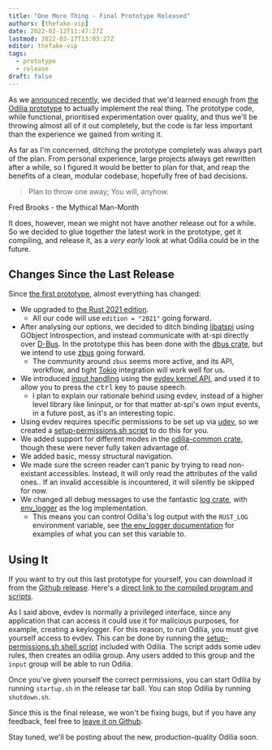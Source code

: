 ```yaml
---
title: "One More Thing - Final Prototype Released"
authors: [thefake-vip]
date: 2022-02-12T11:47:27Z
lastmod: 2022-03-17T13:03:27Z
editor: thefake-vip
tags:
  - prototype
  - release
draft: false
---
```


[repo]: <https://github.com/odilia-app/odilia-prototype>
[release]: <https://github.com/odilia-app/odilia-prototype/releases/tag/v-0.1.0>
[download]: <https://github.com/odilia-app/odilia-prototype/releases/download/v-0.1.0/odilia-release.tar.gz>
[discussions]: <https://github.com/odilia-app/odilia-prototype/discussions>

[libatspi]: <https://gitlab.gnome.org/GNOME/at-spi2-core/-/tree/master/atspi>
[dbus]: <https://www.freedesktop.org/wiki/Software/dbus/>
[dbus-crate]: <https://crates.io/crates/dbus>
[zbus]: <https://crates.io/crates/zbus>
[tokio]: <https://crates.io/crates/tokio>
[rust-2021]: <https://doc.rust-lang.org/edition-guide/rust-2021/index.html>
[evdev]: <https://manpages.ubuntu.com/manpages/jammy/man4/evdev.4.html>
[odilia-input]: <https://github.com/odilia-app/odilia-input>
[odilia-common]: <https://github.com/odilia-app/odilia-common>
[udev]: <https://www.linux.com/news/udev-introduction-device-management-modern-linux-system/>
[permissions-script]: <https://github.com/odilia-app/odilia-prototype/blob/main/setup-permissions.sh>
[log]: <https://crates.io/crates/log>
[env_logger]: <https://crates.io/crates/env_logger>
[env_logger-docs]: <https://docs.rs/env_logger/latest/env_logger/#enabling-logging>

As we [announced recently](../enough-prototypes), we decided that we'd learned enough from [the Odilia prototype][repo]
to actually implement the real thing. The prototype code, while functional, prioritised experimentation over quality,
and thus we'll be throwing almost all of it out completely, but the code is far less important than the experience we
gained from writing it.

<!--more-->

As far as I'm concerned, ditching the prototype completely was always part of the plan. From personal experience, large
projects always get rewritten after a while, so I figured it would be better to plan for that, and reap the benefits of
a clean, modular codebase, hopefully free of bad decisions.

> Plan to throw one away; You will, anyhow.

Fred Brooks - the Mythical Man-Month

It does, however, mean we might not have another release out
for a while. So we decided to glue together the latest work in the prototype, get it compiling, and release it, as a
*very early* look at what Odilia could be in the future.

## Changes Since the Last Release

Since [the first prototype](../first-prototype), almost everything has changed:

* We upgraded to [the Rust 2021 edition][rust-2021].
    * All our code will use `edition = "2021"` going forward.
* After analysing our options, we decided to ditch binding [libatspi][libatspi] using GObject Introspection, and instead
  communicate with at-spi directly over [D-Bus][dbus]. In the prototype this has been done with the [dbus
  crate][dbus-crate], but we intend to use [zbus][zbus] going forward.
    * The community around `zbus` seems more active, and its API, workflow, and tight [Tokio][tokio] integration will
      work well for us.
* We introduced [input handling][odilia-input] using the [evdev kernel API][evdev], and used it to allow you to press
  the <kbd>ctrl</kbd> key to pause speech.
    * I plan to explain our rationale behind using evdev, instead of a higher level library like lininput, or for that
      matter at-spi's own input events, in a future post, as it's an interesting topic.
* Using evdev requires specific permissions to be set up via [udev][udev], so we created a [setup-permissions.sh
  script][permissions-script] to do this for you.
* We added support for different modes in the [odilia-common crate][odilia-common], though these were never fully taken
  advantage of.
* We added basic, messy structural navigation.
* We made sure the screen reader can't panic by trying to read non-existant accessibles. Instead, it will only read the
  attributes of the valid ones.. If an invalid accessible is incountered, it will silently be skipped for now.
* We changed all debug messages to use the fantastic [log crate][log], with [env_logger][env_logger] as the log
  implementation.
    * This means you can control Odilia's log output with the `RUST_LOG` environment variable, see [the env_logger
      documentation][env_logger-docs] for examples of what you can set this variable to.

## Using It

If you want to try out this last prototype for yourself, you can download it from the [Github release][release]. Here's
a [direct link to the compiled program and scripts][download].

As I said above, evdev is normally a privileged interface, since any
application that can access it could use it for malicious purposes, for
example, creating a keylogger. For this reason, to run Odilia, you must give
yourself access to evdev. This can be done by running the [setup-permissions.sh
shell script][permissions-script] included with Odilia. The script adds some
udev rules, then creates an odilia group. Any users added to this group and the
`input` group will be able to run Odilia.

Once you've given yourself the correct permissions, you can start Odilia by
running `startup.sh` in the release tar ball. You can stop Odilia by running
`shutdown.sh`.

Since this is the final release, we won't be fixing bugs, but if you have any
feedback, feel free to [leave it on Github][discussions].

Stay tuned, we'll be posting about the new, production-quality Odilia soon.
